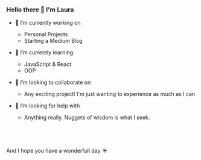 ### Hello there 👋 I'm Laura



- 🔭 I’m currently working on 
  - Personal Projects
  - Starting a Medium Blog
  
- 🌱 I’m currently learning
  - JavaScript & React
  - OOP
  
- 👯 I’m looking to collaborate on
  - Any exciting project! I'm just wanting to experience as much as I can
  
- 🤔 I’m looking for help with
  - Anything really. Nuggets of wisdom is what I seek.

 <br/><br/>
###
And I hope you have a wonderfull day ☀️
